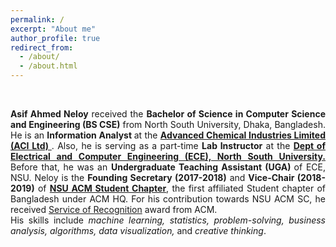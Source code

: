 ```yaml
---
permalink: /
excerpt: "About me"
author_profile: true
redirect_from: 
  - /about/
  - /about.html
---
```

<br />

<p style="text-align:justify;"> <strong>Asif Ahmed Neloy</strong> received the <strong>Bachelor of Science in Computer Science and Engineering (BS CSE)</strong> from North South University, Dhaka, Bangladesh. He is an <strong> Information Analyst </strong> at the <strong> <a href="http://www.aci-bd.com/" target="_blank"> Advanced Chemical Industries Limited (ACI Ltd) </strong> </a>. Also, he is serving as a part-time <strong> Lab Instructor</strong> at the <strong> <a href="http://ece.northsouth.edu/" target="_blank">Dept of Electrical and Computer Engineering (ECE), North South University.</strong></a> Before that, he was an <strong>Undergraduate Teaching Assistant (UGA) </strong> of ECE, NSU. Neloy is the <strong>Founding Secretary (2017-2018)</strong> and <strong>Vice-Chair (2018-2019)</strong> of <strong><a href="http://ece.northsouth.edu/nsu-activities-and-services/acm-student-chapter/" target="_blank">NSU ACM Student Chapter</strong></a>, the first affiliated Student chapter of Bangladesh under ACM HQ. For his contribution towards NSU ACM SC, he received <a href="https://www.linkedin.com/in/aaneloy/detail/treasury/position:1181927846/?entityUrn=urn%3Ali%3Afsd_profileTreasuryMedia%3A(ACoAACACUDUBQrIIuTeRsUyZ5M5aVU0E2z-FznE%2C1552037451327)&section=position%3A1181927846&treasuryCount=1" target="_blank">Service of Recognition</strong></a> award from ACM. <br>His skills include <i>machine learning, statistics, problem-solving, business analysis, algorithms, data visualization,</i> and <i>creative thinking</i>.</p>
